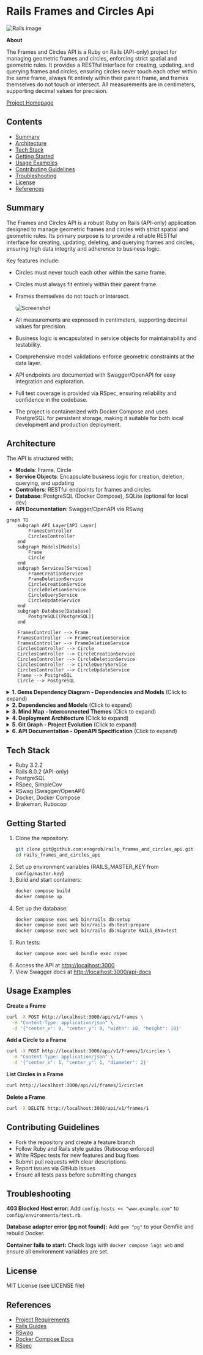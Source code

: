# Rails Frames and Circles Api

![Rails image](public/rails.png)

**About**

The Frames and Circles API is a Ruby on Rails (API-only) project for managing geometric frames and circles, enforcing strict spatial and geometric rules. It provides a RESTful interface for creating, updating, and querying frames and circles, ensuring circles never touch each other within the same frame, always fit entirely within their parent frame, and frames themselves do not touch or intersect. All measurements are in centimeters, supporting decimal values for precision.

[Project Homepage](https://github.com/enogrob/rails_frames_and_circles_api)

## Contents

- [Summary](#summary)
- [Architecture](#architecture)
- [Tech Stack](#tech-stack)
- [Getting Started](#getting-started)
- [Usage Examples](#usage-examples)
- [Contributing Guidelines](#contributing-guidelines)
- [Troubleshooting](#troubleshooting)
- [License](#license)
- [References](#references)

## Summary


The Frames and Circles API is a robust Ruby on Rails (API-only) application designed to manage geometric frames and circles with strict spatial and geometric rules. Its primary purpose is to provide a reliable RESTful interface for creating, updating, deleting, and querying frames and circles, ensuring high data integrity and adherence to business logic.

Key features include:
- Circles must never touch each other within the same frame.
- Circles must always fit entirely within their parent frame.
- Frames themselves do not touch or intersect.

    <img src="public/screenshot_94.png" alt="Screenshot" style="max-width:50%; border-radius:8px; box-shadow:0 2px 8px rgba(0,0,0,0.08);" />

- All measurements are expressed in centimeters, supporting decimal values for precision.
- Business logic is encapsulated in service objects for maintainability and testability.
- Comprehensive model validations enforce geometric constraints at the data layer.
- API endpoints are documented with Swagger/OpenAPI for easy integration and exploration.
- Full test coverage is provided via RSpec, ensuring reliability and confidence in the codebase.
- The project is containerized with Docker Compose and uses PostgreSQL for persistent storage, making it suitable for both local development and production deployment.

## Architecture

The API is structured with:

- **Models**: Frame, Circle
- **Service Objects**: Encapsulate business logic for creation, deletion, querying, and updating
- **Controllers**: RESTful endpoints for frames and circles
- **Database**: PostgreSQL (Docker Compose), SQLite (optional for local dev)
- **API Documentation**: Swagger/OpenAPI via RSwag

```mermaid
graph TD
    subgraph API_Layer[API Layer]
        FramesController
        CirclesController
    end
    subgraph Models[Models]
        Frame
        Circle
    end
    subgraph Services[Services]
        FrameCreationService
        FrameDeletionService
        CircleCreationService
        CircleDeletionService
        CircleQueryService
        CircleUpdateService
    end
    subgraph Database[Database]
        PostgreSQL[(PostgreSQL)]
    end

    FramesController --> Frame
    FramesController --> FrameCreationService
    FramesController --> FrameDeletionService
    CirclesController --> Circle
    CirclesController --> CircleCreationService
    CirclesController --> CircleDeletionService
    CirclesController --> CircleQueryService
    CirclesController --> CircleUpdateService
    Frame --> PostgreSQL
    Circle --> PostgreSQL
```

<details>
<summary><strong>1. Gems Dependency Diagram - Dependencies and Models</strong> (Click to expand)</summary>

```mermaid
graph TD
    subgraph "Core Gems"
        Rails[Rails 8.0.2]
        RSpec[RSpec 8.0]
        RSwag[RSwag 2.16]
        Brakeman[Brakeman]
        SimpleCov[SimpleCov]
        Puma[Puma]
        Thruster[Thruster]
        Rubocop[Rubocop]
    end

    subgraph "Models"
        Frame
        Circle
    end

    Rails --> Frame
    Rails --> Circle
    RSpec --> Frame
    RSpec --> Circle
    RSwag --> Rails
    Brakeman --> Rails
    SimpleCov --> RSpec
```
</details>

<details>
<summary><strong>2. Dependencies and Models</strong> (Click to expand)</summary>

```mermaid
classDiagram
    class Frame {
        +center_x: float
        +center_y: float
        +width: float
        +height: float
        +has_many: circles
    }
    class Circle {
        +center_x: float
        +center_y: float
        +diameter: float
        +belongs_to: frame
    }
    Frame "1" --> "*" Circle : contains
```
</details>

<details>
<summary><strong>3. Mind Map - Interconnected Themes</strong> (Click to expand)</summary>

```mermaid
mindmap
  root((Frames and Circles API))
    Models
      Frame
      Circle
    Services
      FrameCreationService
      FrameDeletionService
      CircleCreationService
      CircleDeletionService
      CircleQueryService
      CircleUpdateService
    API
      FramesController
      CirclesController
      Endpoints
    Database
      PostgreSQL
    Testing
      RSpec
      SimpleCov
    Documentation
      Swagger
      RSwag
    Deployment
      Docker
      Docker Compose
```
</details>

<details>
<summary><strong>4. Deployment Architecture</strong> (Click to expand)</summary>

```mermaid
graph TD
    subgraph External[External Access]
        User[User/Client]
        Browser[Web Browser]
    end
    
    subgraph Docker_Environment[Docker Compose Environment]
        subgraph Web_Container[Web Container]
            Rails[Rails API Server]
            Swagger[Swagger UI]
            RSpec[RSpec Tests]
        end
        
        subgraph Database_Container[Database Container]
            PostgreSQL[(PostgreSQL Database)]
        end
        
        subgraph Network[Docker Network]
            DockerCompose[Docker Compose Orchestration]
        end
    end

    User --> Rails
    Browser --> Swagger
    Rails --> PostgreSQL
    Rails --> Swagger
    Rails --> RSpec
    DockerCompose --> Web_Container
    DockerCompose --> Database_Container
    PostgreSQL -.-> Rails
```
</details>

<details>
<summary><strong>5. Git Graph - Project Evolution</strong> (Click to expand)</summary>

```mermaid
gitGraph
commit id: "rails-setup"
commit id: "setup-rspec"
commit id: "setup-simplecov"
commit id: "setup-rubocop"
commit id: "setup-openapi-swagger"
commit id: "add-models-and-migrations"
commit id: "add-controllers"
commit id: "setup-services-and-routes"
commit id: "update-services"
commit id: "debug-spec-requests"
commit id: "add-unit-tests"
commit id: "add-service-tests"
commit id: "setup-docker-and-compose"
commit id: "rubocop-corrected"
commit id: "add-readme"
```
</details>

<details>
<summary><strong>6. API Documentation - OpenAPI Specification</strong> (Click to expand)</summary>

<div style="background-color: #fffbf0; border-left: 4px solid #ffc107; padding: 15px; margin: 10px 0;">

### Base URL
- **Development**: `http://localhost:3000`

### Endpoints Overview

#### Frames API (`/api/v1/frames`)
- `GET /api/v1/frames` - List all frames
- `POST /api/v1/frames` - Create a new frame
- `GET /api/v1/frames/{id}` - Get frame details with statistics
- `PUT /api/v1/frames/{id}` - Update a frame
- `DELETE /api/v1/frames/{id}` - Delete a frame

#### Circles API (`/api/v1/circles`)
- `GET /api/v1/frames/{frame_id}/circles` - List circles in a frame
- `POST /api/v1/frames/{frame_id}/circles` - Create a circle in a frame
- `GET /api/v1/circles/{id}` - Get circle details
- `PUT /api/v1/circles/{id}` - Update a circle
- `DELETE /api/v1/circles/{id}` - Delete a circle

### Data Models

#### Frame Schema
```json
{
  "id": 1,
  "center_x": 0.0,
  "center_y": 0.0,
  "width": 10.0,
  "height": 10.0,
  "created_at": "2025-01-01T00:00:00.000Z",
  "updated_at": "2025-01-01T00:00:00.000Z"
}
```

#### Circle Schema
```json
{
  "id": 1,
  "center_x": 1.0,
  "center_y": 1.0,
  "diameter": 2.0,
  "frame_id": 1,
  "created_at": "2025-01-01T00:00:00.000Z",
  "updated_at": "2025-01-01T00:00:00.000Z"
}
```

### Response Codes
- `200` - Successful GET/PUT requests
- `201` - Successful POST requests (resource created)
- `204` - Successful DELETE requests (no content)
- `404` - Resource not found
- `422` - Unprocessable entity (validation errors)

### Interactive Documentation
Access the full Swagger UI at `/api-docs` when the server is running.

</details>

## Tech Stack

- Ruby 3.2.2
- Rails 8.0.2 (API-only)
- PostgreSQL
- RSpec, SimpleCov
- RSwag (Swagger/OpenAPI)
- Docker, Docker Compose
- Brakeman, Rubocop

## Getting Started

1. Clone the repository:
   ```sh
   git clone git@github.com:enogrob/rails_frames_and_circles_api.git
   cd rails_frames_and_circles_api
   ```
2. Set up environment variables (RAILS_MASTER_KEY from `config/master.key`)
3. Build and start containers:
   ```sh
   docker compose build
   docker compose up
   ```
4. Set up the database:
   ```sh
   docker compose exec web bin/rails db:setup
   docker compose exec web bin/rails db:test:prepare
   docker compose exec web bin/rails db:migrate RAILS_ENV=test
   ```
5. Run tests:
   ```sh
   docker compose exec web bundle exec rspec
   ```
6. Access the API at [http://localhost:3000](http://localhost:3000)
7. View Swagger docs at [http://localhost:3000/api-docs](http://localhost:3000/api-docs)


## Usage Examples

**Create a Frame**
```sh
curl -X POST http://localhost:3000/api/v1/frames \
  -H "Content-Type: application/json" \
  -d '{"center_x": 0, "center_y": 0, "width": 10, "height": 10}'
```

**Add a Circle to a Frame**
```sh
curl -X POST http://localhost:3000/api/v1/frames/1/circles \
  -H "Content-Type: application/json" \
  -d '{"center_x": 1, "center_y": 1, "diameter": 2}'
```

**List Circles in a Frame**
```sh
curl http://localhost:3000/api/v1/frames/1/circles
```

**Delete a Frame**
```sh
curl -X DELETE http://localhost:3000/api/v1/frames/1
```

## Contributing Guidelines

- Fork the repository and create a feature branch
- Follow Ruby and Rails style guides (Rubocop enforced)
- Write RSpec tests for new features and bug fixes
- Submit pull requests with clear descriptions
- Report issues via GitHub Issues
- Ensure all tests pass before submitting changes

## Troubleshooting

**403 Blocked Host error:** Add `config.hosts << "www.example.com"` to `config/environments/test.rb`.

**Database adapter error (pg not found):** Add `gem "pg"` to your Gemfile and rebuild Docker.

**Container fails to start:** Check logs with `docker compose logs web` and ensure all environment variables are set.

## License

MIT License (see LICENSE file)

## References

- [Project Requirements](src/requirements.md)
- [Rails Guides](https://guides.rubyonrails.org/)
- [RSwag](https://github.com/rswag/rswag)
- [Docker Compose Docs](https://docs.docker.com/compose/)
- [RSpec](https://rspec.info/)
